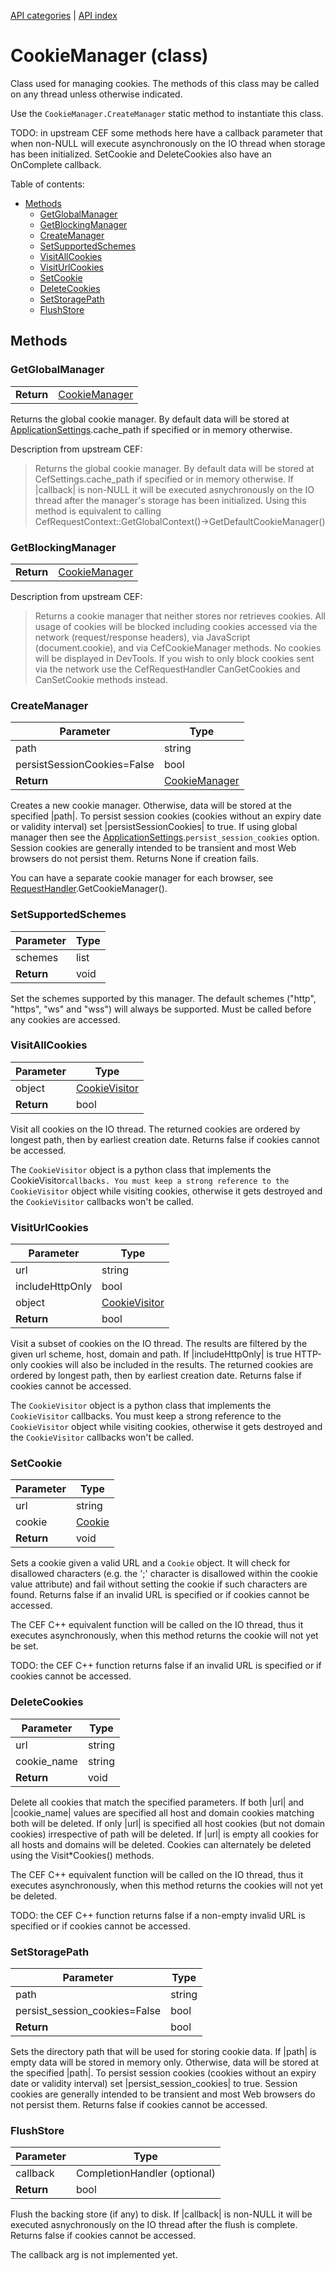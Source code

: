 [API categories](API-categories.md) | [API index](API-index.md)


# CookieManager (class)

Class used for managing cookies. The methods of this class may be called on
any thread unless otherwise indicated.

Use the `CookieManager.CreateManager` static method to instantiate
this class.

TODO: in upstream CEF some methods here have a callback parameter
that when non-NULL will execute asynchronously on the IO thread
when storage has been initialized. SetCookie and DeleteCookies
also have an OnComplete callback.


Table of contents:
* [Methods](#methods)
  * [GetGlobalManager](#getglobalmanager)
  * [GetBlockingManager](#getblockingmanager)
  * [CreateManager](#createmanager)
  * [SetSupportedSchemes](#setsupportedschemes)
  * [VisitAllCookies](#visitallcookies)
  * [VisitUrlCookies](#visiturlcookies)
  * [SetCookie](#setcookie)
  * [DeleteCookies](#deletecookies)
  * [SetStoragePath](#setstoragepath)
  * [FlushStore](#flushstore)


## Methods


### GetGlobalManager

| | |
| --- | --- |
| __Return__ | [CookieManager](CookieManager.md) |

Returns the global cookie manager. By default data will be stored at
[ApplicationSettings](ApplicationSettings.md).cache_path if specified or in memory otherwise.

Description from upstream CEF:
> Returns the global cookie manager. By default data will be stored at
> CefSettings.cache_path if specified or in memory otherwise. If |callback|
> is non-NULL it will be executed asnychronously on the IO thread after the
> manager's storage has been initialized. Using this method is equivalent to
> calling CefRequestContext::GetGlobalContext()->GetDefaultCookieManager()


### GetBlockingManager

| | |
| --- | --- |
| __Return__ | [CookieManager](CookieManager.md) |

Description from upstream CEF:
> Returns a cookie manager that neither stores nor retrieves cookies. All
> usage of cookies will be blocked including cookies accessed via the network
> (request/response headers), via JavaScript (document.cookie), and via
> CefCookieManager methods. No cookies will be displayed in DevTools. If you
> wish to only block cookies sent via the network use the CefRequestHandler
> CanGetCookies and CanSetCookie methods instead.


### CreateManager

| Parameter | Type |
| --- | --- |
| path | string |
| persistSessionCookies=False | bool |
| __Return__ | [CookieManager](CookieManager.md) |

Creates a new cookie manager. Otherwise, data will be stored at the
specified |path|. To persist session cookies (cookies without an expiry
date or validity interval) set |persistSessionCookies|
to true. If using global manager then see the [ApplicationSettings](ApplicationSettings.md).`persist_session_cookies`
option. Session cookies are generally intended to be transient and most
Web browsers do not persist them. Returns None if creation fails.

You can have a separate cookie manager for each browser,
see [RequestHandler](RequestHandler.md).GetCookieManager().


### SetSupportedSchemes

| Parameter | Type |
| --- | --- |
| schemes | list |
| __Return__ | void |

Set the schemes supported by this manager. The default schemes ("http",
"https", "ws" and "wss") will always be supported. Must be called before
any cookies are accessed.


### VisitAllCookies

| Parameter | Type |
| --- | --- |
| object | [CookieVisitor](CookieVisitor.md) |
| __Return__ | bool |

Visit all cookies on the IO thread. The returned cookies are ordered by
longest path, then by earliest creation date. Returns false if cookies
cannot be accessed.

The `CookieVisitor` object is a python class that implements the
CookieVisitor`callbacks. You must keep a strong reference to the
CookieVisitor` object while visiting cookies, otherwise it gets
destroyed and the `CookieVisitor` callbacks won't be called.


### VisitUrlCookies

| Parameter | Type |
| --- | --- |
| url | string |
| includeHttpOnly | bool |
| object | [CookieVisitor](CookieVisitor.md) |
| __Return__ | bool |

Visit a subset of cookies on the IO thread. The results are filtered by the
given url scheme, host, domain and path. If |includeHttpOnly| is true
HTTP-only cookies will also be included in the results. The returned
cookies are ordered by longest path, then by earliest creation date.
Returns false if cookies cannot be accessed.

The `CookieVisitor` object is a python class that implements the
`CookieVisitor` callbacks. You must keep a strong reference to the
`CookieVisitor` object while visiting cookies, otherwise it gets destroyed
and the `CookieVisitor` callbacks won't be called.


### SetCookie

| Parameter | Type |
| --- | --- |
| url | string |
| cookie | [Cookie](Cookie.md) |
| __Return__ | void |

Sets a cookie given a valid URL and a `Cookie` object.
It will check for disallowed characters (e.g. the ';' character is disallowed
within the cookie value attribute) and fail without setting the cookie if
such characters are found. Returns
false if an invalid URL is specified or if cookies cannot be accessed.

The CEF C++ equivalent function will be called on the IO thread, thus
it executes asynchronously, when this method returns the cookie will
not yet be set.

TODO: the CEF C++ function returns false if an invalid URL
is specified or if cookies cannot be accessed.


### DeleteCookies

| Parameter | Type |
| --- | --- |
| url | string |
| cookie_name | string |
| __Return__ | void |

Delete all cookies that match the specified parameters. If both |url| and
|cookie_name| values are specified all host and domain cookies matching
both will be deleted. If only |url| is specified all host cookies (but not
domain cookies) irrespective of path will be deleted. If |url| is empty all
cookies for all hosts and domains will be deleted.
Cookies can alternately be deleted using the Visit*Cookies() methods.

The CEF C++ equivalent function will be called on the IO thread,
thus it executes asynchronously, when this method returns the cookies
will not yet be deleted.

TODO: the CEF C++ function returns false if a non-empty invalid URL is
specified or if cookies cannot be accessed.


### SetStoragePath

| Parameter | Type |
| --- | --- |
| path | string |
| persist_session_cookies=False | bool |
| __Return__ | bool |

Sets the directory path that will be used for storing cookie data. If
|path| is empty data will be stored in memory only. Otherwise, data will be
stored at the specified |path|. To persist session cookies (cookies without
an expiry date or validity interval) set |persist_session_cookies| to true.
Session cookies are generally intended to be transient and most Web
browsers do not persist them. Returns false if cookies cannot be accessed.


### FlushStore

| Parameter | Type |
| --- | --- |
| callback | CompletionHandler (optional) |
| __Return__ | bool |

Flush the backing store (if any) to disk. If |callback| is non-NULL it will
be executed asnychronously on the IO thread after the flush is complete.
Returns false if cookies cannot be accessed.

The callback arg is not implemented yet.
